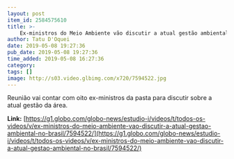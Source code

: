```yaml
---
layout: post
item_id: 2584575610
title: >-
    Ex-ministros do Meio Ambiente vão discutir a atual gestão ambiental no Brasil
author: Tatu D'Oquei
date: 2019-05-08 19:27:36
pub_date: 2019-05-08 19:27:36
time_added: 2019-05-08 16:27:36
category: 
tags: []
image: http://s03.video.glbimg.com/x720/7594522.jpg
---
```


Reunião vai contar com oito ex-ministros da pasta para discutir sobre a atual gestão da área.

**Link:** [https://g1.globo.com/globo-news/estudio-i/videos/t/todos-os-videos/v/ex-ministros-do-meio-ambiente-vao-discutir-a-atual-gestao-ambiental-no-brasil/7594522/](https://g1.globo.com/globo-news/estudio-i/videos/t/todos-os-videos/v/ex-ministros-do-meio-ambiente-vao-discutir-a-atual-gestao-ambiental-no-brasil/7594522/)


